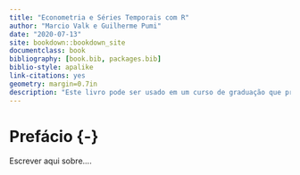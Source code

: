 ```yaml
--- 
title: "Econometria e Séries Temporais com R"
author: "Marcio Valk e Guilherme Pumi"
date: "2020-07-13"
site: bookdown::bookdown_site
documentclass: book
bibliography: [book.bib, packages.bib]
biblio-style: apalike
link-citations: yes
geometry: margin=0.7in 
description: "Este livro pode ser usado em um curso de graduação que proponha estudar econometria e séreis temporais em um nível introdutório. No entanto, também é abordado um pouco da teoria e tecnicalidade."
---
```


# Prefácio {-}

Escrever aqui sobre....
